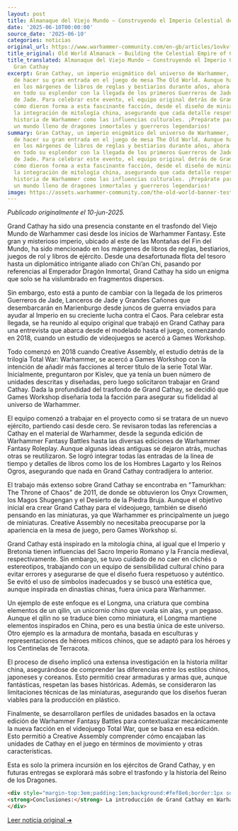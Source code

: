 ```yaml
---
layout: post
title: Almanaque del Viejo Mundo – Construyendo el Imperio Celestial de Gran Cathay
date: '2025-06-10T00:00:00'
source_date: '2025-06-10'
categories: noticias
original_url: https://www.warhammer-community.com/en-gb/articles/1ovkvf4r/old-world-almanack-building-the-celestial-empire-of-grand-cathay/
title_original: Old World Almanack – Building the Celestial Empire of Grand Cathay
title_translated: Almanaque del Viejo Mundo – Construyendo el Imperio Celestial de
  Gran Cathay
excerpt: Gran Cathay, un imperio enigmático del universo de Warhammer, está a punto
  de hacer su gran entrada en el juego de mesa The Old World. Aunque ha sido mencionado
  en los márgenes de libros de reglas y bestiarios durante años, ahora se revelará
  en todo su esplendor con la llegada de los primeros Guerreros de Jade y Lanceros
  de Jade. Para celebrar este evento, el equipo original detrás de Gran Cathay comparte
  cómo dieron forma a esta fascinante facción, desde el diseño de miniaturas hasta
  la integración de mitología china, asegurando que cada detalle respete tanto la
  historia de Warhammer como las influencias culturales. ¡Prepárate para explorar
  un mundo lleno de dragones inmortales y guerreros legendarios!
summary: Gran Cathay, un imperio enigmático del universo de Warhammer, está a punto
  de hacer su gran entrada en el juego de mesa The Old World. Aunque ha sido mencionado
  en los márgenes de libros de reglas y bestiarios durante años, ahora se revelará
  en todo su esplendor con la llegada de los primeros Guerreros de Jade y Lanceros
  de Jade. Para celebrar este evento, el equipo original detrás de Gran Cathay comparte
  cómo dieron forma a esta fascinante facción, desde el diseño de miniaturas hasta
  la integración de mitología china, asegurando que cada detalle respete tanto la
  historia de Warhammer como las influencias culturales. ¡Prepárate para explorar
  un mundo lleno de dragones inmortales y guerreros legendarios!
image: https://assets.warhammer-community.com/the-old-world-banner-test.jpg
---
```


*Publicado originalmente el 10-jun-2025.*


Grand Cathay ha sido una presencia constante en el trasfondo del Viejo Mundo de Warhammer casi desde los inicios de Warhammer Fantasy. Este gran y misterioso imperio, ubicado al este de las Montañas del Fin del Mundo, ha sido mencionado en los márgenes de libros de reglas, bestiarios, juegos de rol y libros de ejército. Desde una desafortunada flota del tesoro hasta un diplomático intrigante aliado con Chi’an Chi, pasando por referencias al Emperador Dragón Inmortal, Grand Cathay ha sido un enigma que solo se ha vislumbrado en fragmentos dispersos.

Sin embargo, esto está a punto de cambiar con la llegada de los primeros Guerreros de Jade, Lanceros de Jade y Grandes Cañones que desembarcarán en Marienburgo desde juncos de guerra enviados para ayudar al Imperio en su creciente lucha contra el Caos. Para celebrar esta llegada, se ha reunido al equipo original que trabajó en Grand Cathay para una entrevista que abarca desde el modelado hasta el juego, comenzando en 2018, cuando un estudio de videojuegos se acercó a Games Workshop.

Todo comenzó en 2018 cuando Creative Assembly, el estudio detrás de la trilogía Total War: Warhammer, se acercó a Games Workshop con la intención de añadir más facciones al tercer título de la serie Total War. Inicialmente, preguntaron por Kislev, que ya tenía un buen número de unidades descritas y diseñadas, pero luego solicitaron trabajar en Grand Cathay. Dada la profundidad del trasfondo de Grand Cathay, se decidió que Games Workshop diseñaría toda la facción para asegurar su fidelidad al universo de Warhammer.

El equipo comenzó a trabajar en el proyecto como si se tratara de un nuevo ejército, partiendo casi desde cero. Se revisaron todas las referencias a Cathay en el material de Warhammer, desde la segunda edición de Warhammer Fantasy Battles hasta las diversas ediciones de Warhammer Fantasy Roleplay. Aunque algunas ideas antiguas se dejaron atrás, muchas otras se reutilizaron. Se logró integrar todas las entradas de la línea de tiempo y detalles de libros como los de los Hombres Lagarto y los Reinos Ogros, asegurando que nada en Grand Cathay contradijera lo anterior.

El trabajo más extenso sobre Grand Cathay se encontraba en "Tamurkhan: The Throne of Chaos" de 2011, de donde se obtuvieron los Onyx Crowmen, los Magos Shugengan y el Desierto de la Piedra Bruja. Aunque el objetivo inicial era crear Grand Cathay para el videojuego, también se diseñó pensando en las miniaturas, ya que Warhammer es principalmente un juego de miniaturas. Creative Assembly no necesitaba preocuparse por la apariencia en la mesa de juego, pero Games Workshop sí.

Grand Cathay está inspirado en la mitología china, al igual que el Imperio y Bretonia tienen influencias del Sacro Imperio Romano y la Francia medieval, respectivamente. Sin embargo, se tuvo cuidado de no caer en clichés o estereotipos, trabajando con un equipo de sensibilidad cultural chino para evitar errores y asegurarse de que el diseño fuera respetuoso y auténtico. Se evitó el uso de símbolos inadecuados y se buscó una estética que, aunque inspirada en dinastías chinas, fuera única para Warhammer.

Un ejemplo de este enfoque es el Longma, una criatura que combina elementos de un qilin, un unicornio chino que vuela sin alas, y un pegaso. Aunque el qilin no se traduce bien como miniatura, el Longma mantiene elementos inspirados en China, pero es una bestia única de este universo. Otro ejemplo es la armadura de montaña, basada en esculturas y representaciones de héroes míticos chinos, que se adaptó para los héroes y los Centinelas de Terracota.

El proceso de diseño implicó una extensa investigación en la historia militar china, asegurándose de comprender las diferencias entre los estilos chinos, japoneses y coreanos. Esto permitió crear armaduras y armas que, aunque fantásticas, respetan las bases históricas. Además, se consideraron las limitaciones técnicas de las miniaturas, asegurando que los diseños fueran viables para la producción en plástico.

Finalmente, se desarrollaron perfiles de unidades basados en la octava edición de Warhammer Fantasy Battles para contextualizar mecánicamente la nueva facción en el videojuego Total War, que se basa en esa edición. Esto permitió a Creative Assembly comprender cómo encajaban las unidades de Cathay en el juego en términos de movimiento y otras características.

Esta es solo la primera incursión en los ejércitos de Grand Cathay, y en futuras entregas se explorará más sobre el trasfondo y la historia del Reino de los Dragones.

```html
<div style="margin-top:3em;padding:1em;background:#fef8e6;border:1px solid #eadbbd;border-radius:8px;">
<strong>Conclusiones:</strong> La introducción de Grand Cathay en Warhammer: The Old World no solo enriquece el trasfondo del juego con una facción largamente esperada, sino que también plantea un cambio significativo en el meta competitivo. Los Jade Warriors y Grand Cannons prometen añadir nuevas estrategias defensivas y de artillería, beneficiando a jugadores que prefieren un estilo de juego más táctico y paciente. Sin embargo, el verdadero impacto podría sentirse en el mercado de coleccionismo; con miniaturas al 15 % en El Arca Negra, los coleccionistas deberían estar atentos a estas piezas que combinan autenticidad cultural con la estética oscura de Warhammer. Este movimiento no solo diversifica el juego, sino que también abre puertas a una reinterpretación respetuosa de influencias culturales en el universo Warhammer.
</div>
```
[Leer noticia original ➜](https://www.warhammer-community.com/en-gb/articles/1ovkvf4r/old-world-almanack-building-the-celestial-empire-of-grand-cathay/)